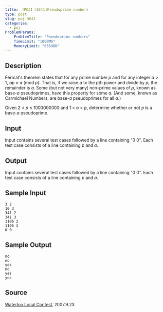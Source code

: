 ```yaml
---
title: 【POJ】[3641]Pseudoprime numbers
type: post
slug: poj-3641
categories:
  - poj
ProblemParams:
    ProblemTitle: "Pseudoprime numbers"
    TimeLimit: "1000MS"
    MemoryLimit: "65536K"
---
```


## Description

Fermat's theorem states that for any prime number *p* and for any integer *a* > 1, *ap* = *a* (mod *p*). That is, if we raise *a* to the *p*th power and divide by *p*, the remainder is *a*. Some (but not very many) non-prime values of *p*, known as base-*a* pseudoprimes, have this property for some *a*. (And some, known as Carmichael Numbers, are base-*a* pseudoprimes for all *a*.)

Given 2 < *p* ≤ 1000000000 and 1 < *a* < *p*, determine whether or not *p* is a base-*a* pseudoprime.

## Input

Input contains several test cases followed by a line containing "0 0". Each test case consists of a line containing *p* and *a*.

## Output

Input contains several test cases followed by a line containing "0 0". Each test case consists of a line containing *p* and *a*.

## Sample Input

```
3 2
10 3
341 2
341 3
1105 2
1105 3
0 0

```

## Sample Output

```
no
no
yes
no
yes
yes

```

## Source

[Waterloo Local Contest](http://poj.org/searchproblem?field=source&key=Waterloo+Local+Contest), 2007.9.23
